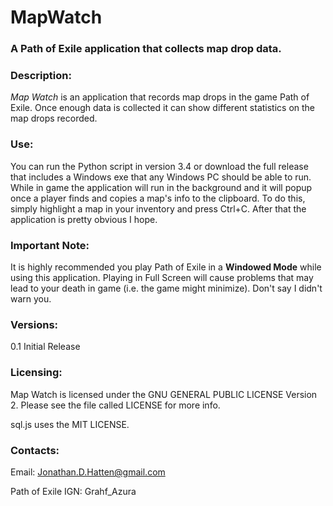 # MapWatch
### A Path of Exile application that collects map drop data.


### Description:
*Map Watch* is an application that records map drops in the game Path of Exile.  Once enough data is collected it can show different statistics on the map drops recorded.  


### Use:
You can run the Python script in version 3.4 or download the full release that includes a Windows exe that any Windows PC should be able to run.  While in game the application will run in the background and it will popup once a player finds and copies a map's info to the clipboard.  To do this, simply highlight a map in your inventory and press Ctrl+C.  After that the application is pretty obvious I hope.


### Important Note:
It is highly recommended you play Path of Exile in a **Windowed Mode** while using this application.  Playing in Full Screen will cause problems that may lead to your death in game (i.e. the game might minimize).  Don't say I didn't warn you.


### Versions:
0.1 Initial Release


### Licensing:
Map Watch is licensed under the GNU GENERAL PUBLIC LICENSE Version 2.  Please see the file called LICENSE for more info.

sql.js uses the MIT LICENSE.


### Contacts:
Email:  Jonathan.D.Hatten@gmail.com

Path of Exile IGN:  Grahf_Azura



